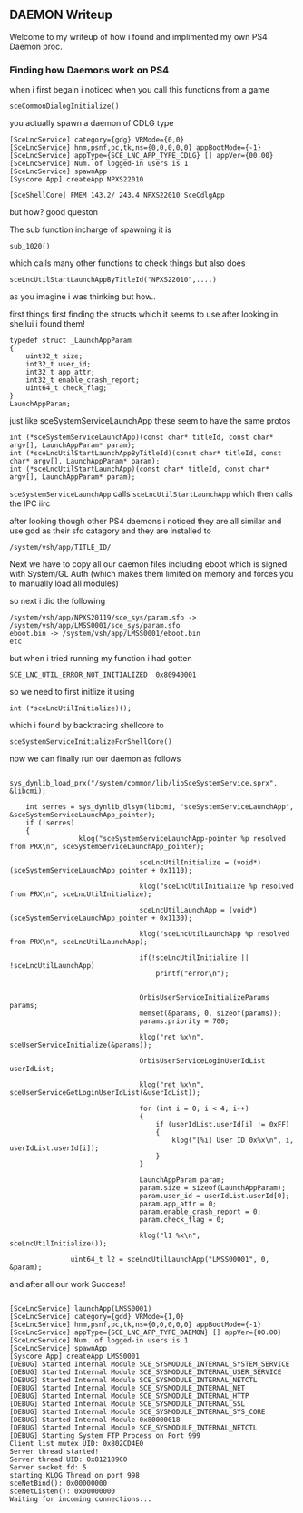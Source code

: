 
## DAEMON Writeup ##

Welcome to my writeup of how i found and implimented my own PS4 Daemon proc.


### Finding how Daemons work on PS4 ###

when i first begain i noticed when you call this functions from a game

```sceCommonDialogInitialize()```

you actually spawn a daemon of CDLG type

```[SceLncService] launchApp(NPXS22010)
[SceLncService] category={gdg} VRMode={0,0}
[SceLncService] hnm,psnf,pc,tk,ns={0,0,0,0,0} appBootMode={-1}
[SceLncService] appType={SCE_LNC_APP_TYPE_CDLG} [] appVer={00.00}
[SceLncService] Num. of logged-in users is 1
[SceLncService] spawnApp
[Syscore App] createApp NPXS22010

[SceShellCore] FMEM 143.2/ 243.4 NPXS22010 SceCdlgApp
```

but how? good queston

The sub function incharge of spawning it is 

```
sub_1020()

```

which calls many other functions to check things but also does

```sceLncUtilStartLaunchAppByTitleId("NPXS22010",....)```

as you imagine i was thinking but how..

first things first finding the structs which it seems to use
after looking in shellui i found them!

```
typedef struct _LaunchAppParam
{
	uint32_t size;
	int32_t user_id;
	int32_t app_attr;
	int32_t enable_crash_report;
	uint64_t check_flag;
}
LaunchAppParam;
```

just like sceSystemServiceLaunchApp these seem to have the same protos

```
int (*sceSystemServiceLaunchApp)(const char* titleId, const char* argv[], LaunchAppParam* param);
int (*sceLncUtilStartLaunchAppByTitleId)(const char* titleId, const char* argv[], LaunchAppParam* param);
int (*sceLncUtilStartLaunchApp)(const char* titleId, const char* argv[], LaunchAppParam* param);
```

`sceSystemServiceLaunchApp` calls `sceLncUtilStartLaunchApp` which then calls the IPC iirc

after looking though other PS4 daemons i noticed they are all similar and use gdd as their sfo catagory
and they are installed to 

```/system/vsh/app/TITLE_ID/```

Next we have to copy all our daemon files including eboot which is signed with System/GL Auth
(which makes them limited on memory and forces you to manually load all modules)

so next i did the following

```
/system/vsh/app/NPXS20119/sce_sys/param.sfo -> /system/vsh/app/LMSS0001/sce_sys/param.sfo
eboot.bin -> /system/vsh/app/LMSS0001/eboot.bin
etc
```

but when i tried running my function i had gotten 

`
SCE_LNC_UTIL_ERROR_NOT_INITIALIZED 
0x80940001
`

so we need to first initlize it using

```
int (*sceLncUtilInitialize)();
```
which i found by backtracing shellcore to 

```
sceSystemServiceInitializeForShellCore()
```

now we can finally run our daemon as follows

```
     sys_dynlib_load_prx("/system/common/lib/libSceSystemService.sprx", &libcmi);

    int serres = sys_dynlib_dlsym(libcmi, "sceSystemServiceLaunchApp", &sceSystemServiceLaunchApp_pointer);
    if (!serres)
    {
                 klog("sceSystemServiceLaunchApp-pointer %p resolved from PRX\n", sceSystemServiceLaunchApp_pointer);

								sceLncUtilInitialize = (void*)(sceSystemServiceLaunchApp_pointer + 0x1110);

								klog("sceLncUtilInitialize %p resolved from PRX\n", sceLncUtilInitialize);

								sceLncUtilLaunchApp = (void*)(sceSystemServiceLaunchApp_pointer + 0x1130);

								klog("sceLncUtilLaunchApp %p resolved from PRX\n", sceLncUtilLaunchApp);

								if(!sceLncUtilInitialize || !sceLncUtilLaunchApp)
							    	printf("error\n");
								    

								OrbisUserServiceInitializeParams params;
								memset(&params, 0, sizeof(params));
								params.priority = 700;

								klog("ret %x\n", sceUserServiceInitialize(&params));

								OrbisUserServiceLoginUserIdList userIdList;

								klog("ret %x\n", sceUserServiceGetLoginUserIdList(&userIdList));

								for (int i = 0; i < 4; i++)
								{
									if (userIdList.userId[i] != 0xFF)
									{
										klog("[%i] User ID 0x%x\n", i, userIdList.userId[i]);
									}
								}

								LaunchAppParam param;
								param.size = sizeof(LaunchAppParam);
								param.user_id = userIdList.userId[0];
								param.app_attr = 0;
								param.enable_crash_report = 0;
								param.check_flag = 0;

								klog("l1 %x\n", sceLncUtilInitialize());

               uint64_t l2 = sceLncUtilLaunchApp("LMSS00001", 0, &param);
```

and after all our work Success!

```

[SceLncService] launchApp(LMSS0001)
[SceLncService] category={gdd} VRMode={1,0}
[SceLncService] hnm,psnf,pc,tk,ns={0,0,0,0,0} appBootMode={-1}
[SceLncService] appType={SCE_LNC_APP_TYPE_DAEMON} [] appVer={00.00}
[SceLncService] Num. of logged-in users is 1
[SceLncService] spawnApp
[Syscore App] createApp LMSS0001
[DEBUG] Started Internal Module SCE_SYSMODULE_INTERNAL_SYSTEM_SERVICE
[DEBUG] Started Internal Module SCE_SYSMODULE_INTERNAL_USER_SERVICE
[DEBUG] Started Internal Module SCE_SYSMODULE_INTERNAL_NETCTL
[DEBUG] Started Internal Module SCE_SYSMODULE_INTERNAL_NET
[DEBUG] Started Internal Module SCE_SYSMODULE_INTERNAL_HTTP
[DEBUG] Started Internal Module SCE_SYSMODULE_INTERNAL_SSL
[DEBUG] Started Internal Module SCE_SYSMODULE_INTERNAL_SYS_CORE
[DEBUG] Started Internal Module 0x80000018
[DEBUG] Started Internal Module SCE_SYSMODULE_INTERNAL_NETCTL
[DEBUG] Starting System FTP Process on Port 999
Client list mutex UID: 0x802CD4E0
Server thread started!
Server thread UID: 0x812189C0
Server socket fd: 5
starting KLOG Thread on port 998
sceNetBind(): 0x00000000
sceNetListen(): 0x00000000
Waiting for incoming connections...
```






